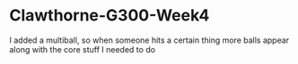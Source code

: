 # Clawthorne-G300-Week4
 I added a multiball, so when someone hits a certain thing more balls appear
along with the core stuff I needed to do
